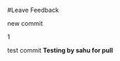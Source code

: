 #Leave Feedback

<div id="feedback-container"></div>

new commit

1

test commit
**Testing by sahu for pull**
